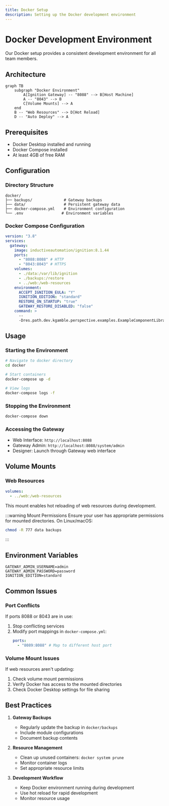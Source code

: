 ```yaml
---
title: Docker Setup
description: Setting up the Docker development environment
---
```


# Docker Development Environment

Our Docker setup provides a consistent development environment for all team members.

## Architecture

```mermaid
graph TB
    subgraph "Docker Environment"
        A[Ignition Gateway] -- "8088" --> B[Host Machine]
        A -- "8043" --> B
        C[Volume Mounts] --> A
    end
    B -- "Web Resources" --> D[Hot Reload]
    D -- "Auto Deploy" --> A
```

## Prerequisites

- Docker Desktop installed and running
- Docker Compose installed
- At least 4GB of free RAM

## Configuration

### Directory Structure

```
docker/
├── backups/              # Gateway backups
├── data/                 # Persistent gateway data
├── docker-compose.yml    # Environment configuration
└── .env                 # Environment variables
```

### Docker Compose Configuration

```yaml title="docker-compose.yml"
version: "3.8"
services:
  gateway:
    image: inductiveautomation/ignition:8.1.44
    ports:
      - "8088:8088" # HTTP
      - "8043:8043" # HTTPS
    volumes:
      - ./data:/var/lib/ignition
      - ./backups:/restore
      - ../web:/web-resources
    environment:
      ACCEPT_IGNITION_EULA: "Y"
      IGNITION_EDITION: "standard"
      RESTORE_ON_STARTUP: "true"
      GATEWAY_RESTORE_DISABLED: "false"
    command: >
      --
      -Dres.path.dev.kgamble.perspective.examples.ExampleComponentLibrary=/web-resources/build/generated-resources/mounted
```

## Usage

### Starting the Environment

```bash
# Navigate to docker directory
cd docker

# Start containers
docker-compose up -d

# View logs
docker-compose logs -f
```

### Stopping the Environment

```bash
docker-compose down
```

### Accessing the Gateway

- Web Interface: `http://localhost:8088`
- Gateway Admin: `http://localhost:8088/system/admin`
- Designer: Launch through Gateway web interface

## Volume Mounts

### Web Resources

```yaml
volumes:
  - ../web:/web-resources
```

This mount enables hot reloading of web resources during development.

:::warning Mount Permissions
Ensure your user has appropriate permissions for mounted directories. On Linux/macOS:

```bash
chmod -R 777 data backups
```

:::

## Environment Variables

```properties title=".env"
GATEWAY_ADMIN_USERNAME=admin
GATEWAY_ADMIN_PASSWORD=password
IGNITION_EDITION=standard
```

## Common Issues

### Port Conflicts

If ports 8088 or 8043 are in use:

1. Stop conflicting services
2. Modify port mappings in `docker-compose.yml`:
   ```yaml
   ports:
     - "8089:8088" # Map to different host port
   ```

### Volume Mount Issues

If web resources aren't updating:

1. Check volume mount permissions
2. Verify Docker has access to the mounted directories
3. Check Docker Desktop settings for file sharing

## Best Practices

1. **Gateway Backups**

   - Regularly update the backup in `docker/backups`
   - Include module configurations
   - Document backup contents

2. **Resource Management**

   - Clean up unused containers: `docker system prune`
   - Monitor container logs
   - Set appropriate resource limits

3. **Development Workflow**
   - Keep Docker environment running during development
   - Use hot reload for rapid development
   - Monitor resource usage
